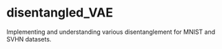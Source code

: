 # disentangled_VAE
Implementing and understanding various disentanglement for MNIST and SVHN datasets. 
